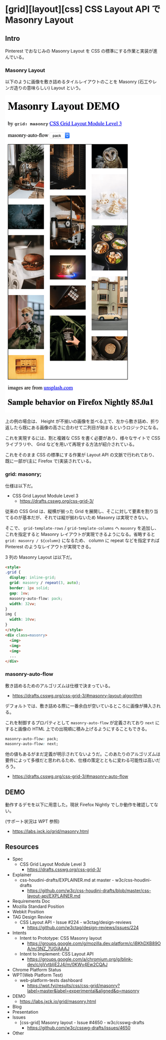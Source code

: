 # [grid][layout][css] CSS Layout API で Masonry Layout

## Intro

Pinterest でおなじみの Masonry Layout を CSS の標準にする作業と実装が進んでいる。


### Masonry Layout

以下のように画像を敷き詰めるタイルレイアウトのことを Masonry (石工やレンガ造りの意味らしい) Layout という。

![高さの違う画像が縦 3 列に敷き詰められたレイアウト](masonry-layout-demo.png#936x1898)

上の例の場合は、 Height が不揃いの画像を並べる上で、左から敷き詰め、折り返したら既にある画像の高さに合わせて二列目が始まるというロジックになる。

これを実現するには、割と複雑な CSS を書く必要があり、様々なサイトで CSS ライブラリや、 Grid などを用いて再現する方法が紹介されている。

これをそのまま CSS の標準にする作業が Layout API の文脈で行われており、既に一部が(主に Firefox で)実装されている。


### grid: masonry;

仕様は以下だ。

- CSS Grid Layout Module Level 3
  - https://drafts.csswg.org/css-grid-3/

従来の CSS Grid は、縦横が揃った Grid を展開し、そこに対して要素を割り当てるのが基本だが、それでは縦が揃わないため Masonry は実現できない。

そこで、 `grid-template-rows` / `grid-template-columns` へ `masonry` を追加し、これを指定すると Masonry レイアウトが実現できるようになる。省略すると `grid: masonry / ${column}` になるため、 column に repeat などを指定すれば Pinterest のようなレイアウトが実現できる。

3 列の Masonry Layout は以下だ。

```html
<style>
.grid {
  display: inline-grid;
  grid: masonry / repeat(3, auto);
  border: 1px solid;
  gap: 1vw;
  masonry-auto-flow: pack;
  width: 32vw;
}
img {
  width: 10vw;
}
</style>
<div class=masonry>
  <img>
  <img>
  <img>
  ...
</div>
```


### masonry-auto-flow

敷き詰めるためのアルゴリズムは仕様で決まっている。

- https://drafts.csswg.org/css-grid-3/#masonry-layout-algorithm

デフォルトでは、敷き詰める際に一番余白が空いているところに画像が挿入される。

これを制御するプロパティとして `masonry-auto-flow` が定義されており `next` にすると画像の HTML 上での出現順に積み上げるようにすることもできる。

```css
masonry-auto-flow: pack;
masonry-auto-flow: next;
```

他の値もあるがまだ定義が明示されてないようだ。このあたりのアルゴリズムは要件によって多様だと思われるため、仕様の策定とともに変わる可能性は高いだろう。

- https://drafts.csswg.org/css-grid-3/#masonry-auto-flow


## DEMO

動作するデモを以下に用意した。現状 Firefox Nightly でしか動作を確認してない。

(サポート状況は WPT 参照)

- https://labs.jxck.io/grid/masonry.html


## Resources

- Spec
  - CSS Grid Layout Module Level 3
    - https://drafts.csswg.org/css-grid-3/
- Explainer
  - css-houdini-drafts/EXPLAINER.md at master - w3c/css-houdini-drafts
    - https://github.com/w3c/css-houdini-drafts/blob/master/css-layout-api/EXPLAINER.md
- Requirements Doc
- Mozilla Standard Position
- Webkit Position
- TAG Design Review
  - CSS Layout API - Issue #224 - w3ctag/design-reviews
    - https://github.com/w3ctag/design-reviews/issues/224
- Intents
  - Intent to Prototype: CSS Masonry layout
    - https://groups.google.com/g/mozilla.dev.platform/c/iBKhDXB89OA/m/3NZ_7UGjAAAJ
  - Intent to Implement: CSS Layout API
    - https://groups.google.com/a/chromium.org/g/blink-dev/c/gVvtbIjE2J4/m/0KWy4Ew2CQAJ
- Chrome Platform Status
- WPT(Web Platform Test)
  - web-platform-tests dashboard
    - https://wpt.fyi/results/css/css-grid/masonry?label=master&label=experimental&aligned&q=masonry
- DEMO
  - https://labs.jxck.io/grid/masonry.html
- Blog
- Presentation
- Issues
  - [css-grid] Masonry layout - Issue #4650 - w3c/csswg-drafts
    - https://github.com/w3c/csswg-drafts/issues/4650
- Other